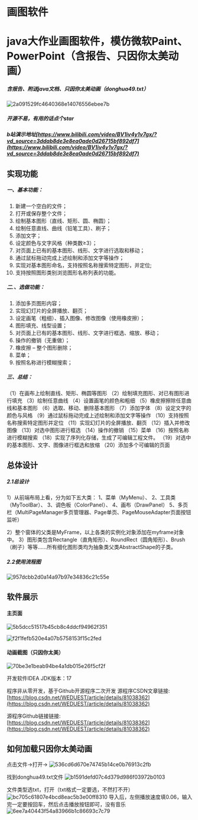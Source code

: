 # 画图软件
# java大作业画图软件，模仿微软Paint、PowerPoint（含报告、只因你太美动画）
##### 含报告、附送java文档、只因你太美动画（donghua49.txt）
![2a091529fc4640368e14076556ebee7b](https://user-images.githubusercontent.com/86697514/211348749-567df441-2e32-47bc-b38f-0d235f54ae7b.png)
##### 开源不易，有用的话点个star
##### b站演示地址[https://www.bilibili.com/video/BV1iv4y1v7gx/?vd_source=3ddab8de3e8ea0ade0d26715bf892df7](https://www.bilibili.com/video/BV1iv4y1v7gx/?vd_source=3ddab8de3e8ea0ade0d26715bf892df7)

## 实现功能
##### 一、基本功能：
1.	新建一个空白的文件；
2.	打开或保存整个文件；
3.	绘制基本图形（直线、矩形、圆、椭圆）；
4.	绘制任意直线、曲线（铅笔工具）、刷子；
5.	添加文字；
6.	设定颜色与文字风格（种类数≥3）；
7.	对页面上已有的基本图形、线形、文字进行选取和移动；
8.	通过鼠标拖动完成上述绘制和添加文字等操作；
9.	实现对基本图形命名，支持按照名称搜索特定图形，并定位;
10.	支持按照图形类别浏览图形名称列表的功能。
##### 二.、选做功能：
1.	添加多页图形内容；
2.	实现幻灯片的全屏播放、翻页；
3.	设定画笔（粗细）、插入图像、修改图像（使用橡皮擦）；
4.	图形填充、线型设置；
5.	对页面上已有的基本图形、线形、文字进行框选、缩放、移动；
6.	操作的撤销（无重做）；
7.	橡皮擦 – 整个图形删除；
8.	菜单；
9.	按照名称进行模糊搜索；
##### 三、总结：
（1）在画布上绘制直线、矩形、椭圆等图形
（2）绘制填充图形、对已有图形进行填充
（3）绘制任意曲线
（4）设置画笔的颜色和粗细
（5）橡皮擦擦除任意曲线和基本图形
（6）选取、移动、删除基本图形
（7）添加字体
（8）设定文字的颜色与风格
（9）通过鼠标拖动完成上述绘制和添加文字等操作
（10）支持按照名称搜索特定图形并定位
（11）实现幻灯片的全屏播放、翻页
（12）插入并修改图像
（13）对选中图形进行框选
（14）操作的撤销
（15）菜单
（16）按照名称进行模糊搜索
（18）实现了序列化存储，生成了可编辑工程文件。
（19）对选中的基本图形、文字、图像进行框选和放缩
（20）添加多个可编辑的页面

## 总体设计
##### 2.1总设计
1）从前端布局上看，分为如下五大类：
1、菜单（MyMenu）、
2、工具类（MyToolBar）、
3、调色板（ColorPanel）、
4、画布（DrawPanel）
5、多页栏（MultiPageManager多页管理器、Page单页、PageMouseAdapter页面按钮监听）

2）整个窗体的父类是MyFrame，以上各类的实例化对象添加在myframe对象中。
3）图形类包含Rectangle（直角矩形）、RoundRect（圆角矩形）、Brush（刷子）等等......所有细化图形类均为抽象类父类AbstractShape的子类。

##### 2.2使用流程图
![957dcbb2d0a14a97b97e34836c21c55e](https://user-images.githubusercontent.com/86697514/211348818-656ae924-6f21-413e-b3ca-011e23614699.png)

## 软件展示
#### 主页面
![5b5dcc51517b45cb8c4ddcf94962f351](https://user-images.githubusercontent.com/86697514/211348860-d9eb7aac-e8d8-4bf3-8377-d0fc70a901a4.png)

![f2f1fefb520e4a07b5758153f15c2fed](https://user-images.githubusercontent.com/86697514/211348898-aeff50eb-3221-4e8f-89aa-df75a99d2058.png)

#### 动画截图（只因你太美）
![70be3e1beab94be4a1db015e26f5cf2f](https://user-images.githubusercontent.com/86697514/211348936-6d1868e9-af24-4d8c-b8a2-2d6b5516aedf.png)


开发软件IDEA
JDK版本：17

程序非从零开发，基于Github开源程序二次开发
源程序CSDN文章链接: [https://blog.csdn.net/WEDUEST/article/details/81038362](https://blog.csdn.net/WEDUEST/article/details/81038362)

源程序Github链接链接: [https://blog.csdn.net/WEDUEST/article/details/81038362](https://blog.csdn.net/WEDUEST/article/details/81038362)

## 如何加载只因你太美动画
点击文件->打开->
![536cd6d670e74745b14ce0b76913c2fb](https://user-images.githubusercontent.com/86697514/211349002-2064cf72-fe92-47b6-9f34-ea16e1f50a79.png)


找到donghua49.txt文件
![b1591defd07c4d379d986f03972b0103](https://user-images.githubusercontent.com/86697514/211349073-29c2efd6-f6df-4c64-91cc-7993a56317e7.png)

文件类型选txt，打开（txt格式一定要选，不然打不开）
![bc705c61807e4bcd8eac5b3e00ff8310](https://user-images.githubusercontent.com/86697514/211349099-c1cadf2e-62b9-4253-ad12-7a7f99c5ed52.png)
导入后，左侧播放速度填0.06，输入完一定要按回车，然后点击播放按钮即可，没有音乐
![6ee7a40443f54a83966b1c86693c7c79](https://user-images.githubusercontent.com/86697514/211349122-f531a4fd-fc80-408f-a6d0-7604f8fec4fa.png)

